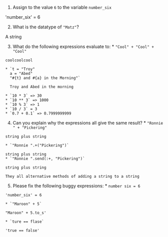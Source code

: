 1. Assign to the value `6` to the variable `number_six`

'number_six' = 6

  2. What is the datatype of `"Matz"`?

  A string

  3. What do the following expressions evaluate to:
    * `"Cool" + "Cool" + "Cool"`

    coolcoolcool

    * `t = "Troy"
      a = "Abed"
      "#{t} and #{a} in the Morning"`

      Troy and Abed in the morning

    * `10 * 3` => 30
    * `10 ** 3` => 1000
    * `10 % 3` => 1
    * `10 / 3` = 3
    * `0.7 + 0.1` => 0.7999999999
  4. Can you explain why the expressions all give the same result?
    * `"Ronnie " + "Pickering"`

    string plus string

    * `"Ronnie ".+("Pickering")`

    string plus string
    * `"Ronnie ".send(:+, "Pickering")`

    string plus string

    They all alternative methods of adding a string to a string
  5. Please fix the following buggy expressions:
    * `number six = 6` 

    'number_six' = 6

    * `"Maroon" + 5`

    "Maroon" + 5.to_s'

    * `ture == flase`  

    'true == false'